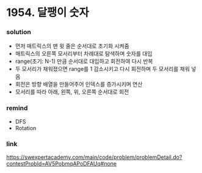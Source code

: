 # 1954. 달팽이 숫자

### solution
* 먼저 매트릭스의 맨 윗 줄은 순서대로 초기화 시켜줌
* 매트릭스의 오른쪽 모서리부터 차례대로 탐색하며 숫자를 대입
* range(초기: N-1) 만큼 순서대로 대입하고 회전하여 다시 반복
* 두 모서리가 채워졌으면 range를 1 감소시키고 다시 회전하며 두 모서리를 채워 넣음
* 회전은 방향 배열을 만들어주어 인덱스를 증가시키며 연산
* 모서리를 따라 아래, 왼쪽, 위, 오른쪽 순서대로 회전

### remind
* DFS
* Rotation

### link
https://swexpertacademy.com/main/code/problem/problemDetail.do?contestProbId=AV5PobmqAPoDFAUq#none